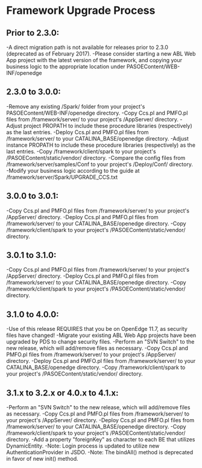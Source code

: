 # Framework Upgrade Process


## Prior to 2.3.0:
-A direct migration path is not available for releases prior to 2.3.0 (deprecated as of February 2017).
-Please consider starting a new ABL Web App project with the latest version of the framework,
 and copying your business logic to the appropriate location under PASOEContent/WEB-INF/openedge

## 2.3.0 to 3.0.0:
-Remove any existing /Spark/ folder from your project's PASOEContent/WEB-INF/openedge directory.
-Copy Ccs.pl and PMFO.pl files from /framework/server/ to your project's /AppServer/ directory.
-Adjust project PROPATH to include these procedure libraries (respectively) as the last entries.
-Deploy Ccs.pl and PMFO.pl files from /framework/server/ to your CATALINA_BASE/openedge directory.
-Adjust instance PROPATH to include these procedure libraries (respectively) as the last entries.
-Copy /framework/client/spark to your project's /PASOEContent/static/vendor/ directory.
-Compare the config files from /framework/server/samples/Conf to your project's /Deploy/Conf/ directory.
-Modify your business logic according to the guide at /framework/server/Spark/UPGRADE_CCS.txt

## 3.0.0 to 3.0.1:
-Copy Ccs.pl and PMFO.pl files from /framework/server/ to your project's /AppServer/ directory.
-Deploy Ccs.pl and PMFO.pl files from /framework/server/ to your CATALINA_BASE/openedge directory.
-Copy /framework/client/spark to your project's /PASOEContent/static/vendor/ directory.

## 3.0.1 to 3.1.0:
-Copy Ccs.pl and PMFO.pl files from /framework/server/ to your project's /AppServer/ directory.
-Deploy Ccs.pl and PMFO.pl files from /framework/server/ to your CATALINA_BASE/openedge directory.
-Copy /framework/client/spark to your project's /PASOEContent/static/vendor/ directory.

## 3.1.0 to 4.0.0:
-Use of this release REQUIRES that you be on OpenEdge 11.7, as security files have changed!
-Migrate your existing ABL Web App projects have been upgraded by PDS to change security files.
-Perform an "SVN Switch" to the new release, which will add/remove files as necessary.
-Copy Ccs.pl and PMFO.pl files from /framework/server/ to your project's /AppServer/ directory.
-Deploy Ccs.pl and PMFO.pl files from /framework/server/ to your CATALINA_BASE/openedge directory.
-Copy /framework/client/spark to your project's /PASOEContent/static/vendor/ directory.

## 3.1.x to 3.2.x or 4.0.x to 4.1.x:
-Perform an "SVN Switch" to the new release, which will add/remove files as necessary.
-Copy Ccs.pl and PMFO.pl files from /framework/server/ to your project's /AppServer/ directory.
-Deploy Ccs.pl and PMFO.pl files from /framework/server/ to your CATALINA_BASE/openedge directory.
-Copy /framework/client/spark to your project's /PASOEContent/static/vendor/ directory.
-Add a property "foreignKey" as character to each BE that utilizes DynamicEntity.
-Note: Login process is updated to utilize new AuthenticationProvider in JSDO.
-Note: The bindAll() method is deprecated in favor of new init() method.
